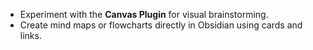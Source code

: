 - Experiment with the **Canvas Plugin** for visual brainstorming.
- Create mind maps or flowcharts directly in Obsidian using cards and links.